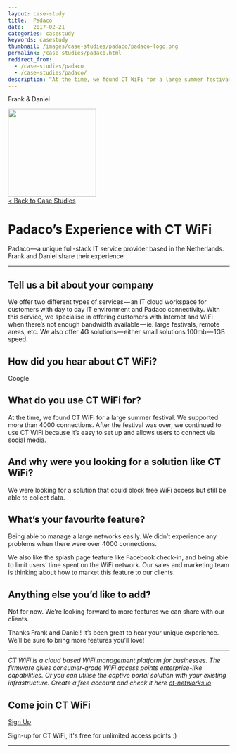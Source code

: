 ```yaml
---
layout: case-study
title:  Padaco
date:   2017-02-21
categories: casestudy
keywords: casestudy
thumbnail: /images/case-studies/padaco/padaco-logo.png
permalink: /case-studies/padaco.html
redirect_from:
  - /case-studies/padaco
  - /case-studies/padaco/
description: “At the time, we found CT WiFi for a large summer festival. We supported more than 4000 connections. After the festival was over, we continued to use CT WiFi because it’s easy to set up and allows users to connect via social media.”
---
```


<div class="mdl-grid">
<div class="case-study-side mdl-cell mdl-cell--3-col mdl-cell--8-col-tablet mdl-cell--4-col-phone mdl-typography--text-center mdl-shadow--1dp">
<!-- <img class="cs-portrait text-center" src="/images/case-studies/x/x.png" width="120px"> -->
<p>Frank & Daniel</p>
<img src="/images/case-studies/padaco/padaco-logo.png" width="200px">
</div>

<div class="case-study-post mdl-cell mdl-cell--9-col mdl-shadow--1dp">
<a href="/casestudies/">< Back to Case Studies</a>
<h1>Padaco’s Experience with CT WiFi</h1>
<p>Padaco — a unique full-stack IT service provider based in the Netherlands. Frank and Daniel share their experience.</p>

<hr>

<h2>Tell us a bit about your company</h2>

<p>We offer two different types of services — an IT cloud workspace for customers with day to day IT environment and Padaco connectivity. With this service, we specialise in offering customers with Internet and WiFi when there’s not enough bandwidth available — ie. large festivals, remote areas, etc. We also offer 4G solutions — either small solutions 100mb — 1GB speed.</p>

<h2>How did you hear about CT WiFi?</h2>

<p>Google</p>

<h2>What do you use CT WiFi for?</h2>

<p>At the time, we found CT WiFi for a large summer festival. We supported more than 4000 connections. After the festival was over, we continued to use CT WiFi because it’s easy to set up and allows users to connect via social media.</p>

<h2>And why were you looking for a solution like CT WiFi?</h2>

<p>We were looking for a solution that could block free WiFi access but still be able to collect data.</p>

<h2>What’s your favourite feature?</h2>

<p>Being able to manage a large networks easily. We didn’t experience any problems when there were over 4000 connections.</p>

<p>We also like the splash page feature like Facebook check-in, and being able to limit users’ time spent on the WiFi network. Our sales and marketing team is thinking about how to market this feature to our clients.</p>

<h2>Anything else you’d like to add?</h2>

<p>Not for now. We’re looking forward to more features we can share with our clients.</p>

<p>Thanks Frank and Daniel! It’s been great to hear your unique experience. We’ll be sure to bring more features you’ll love!</p>

<hr>

<div class="mdl-typography--text-center">
<p><i>CT WiFi is a cloud based WiFi management platform for businesses. The firmware gives consumer-grade WiFi access points enterprise-like capabilities. Or you can utilise the captive portal solution with your existing infrastructure. Create a free account and check it here <a href="https://ct-networks.io">ct-networks.io</a></i></p>
<div class="text-center">
<h2>Come join CT WiFi</h2>
<a href="/sign-up" class="button success dst">Sign Up</a><br>
<p>Sign-up for CT WiFi, it's free for unlimited access points :)</p>
</div>
<hr>
</div>
</div>
</div>
